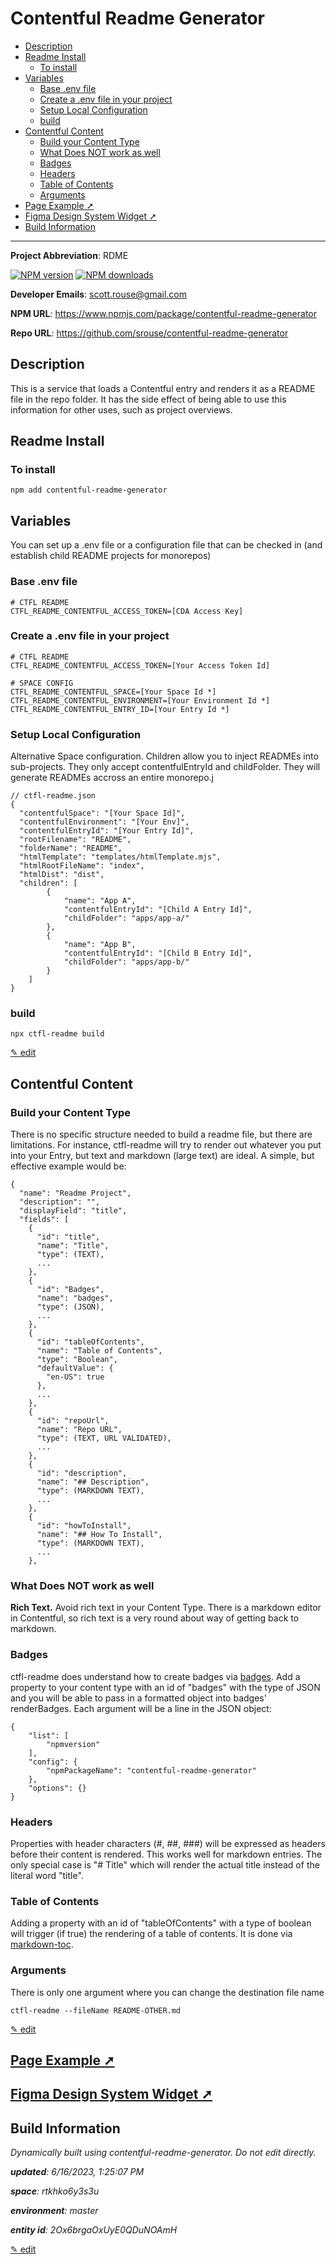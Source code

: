 # Contentful Readme Generator
<!-- 
  Do not edit directly, built using contentful-readme-generator.
  Content details in Build Information below.
-->

- [Description](#description)
- [Readme Install](#readme-install)
  * [To install](#to-install)
- [Variables](#variables)
  * [Base .env file](#base-env-file)
  * [Create a .env file in your project](#create-a-env-file-in-your-project)
  * [Setup Local Configuration](#setup-local-configuration)
  * [build](#build)
- [Contentful Content](#contentful-content)
  * [Build your Content Type](#build-your-content-type)
  * [What Does NOT work as well](#what-does-not-work-as-well)
  * [Badges](#badges)
  * [Headers](#headers)
  * [Table of Contents](#table-of-contents)
  * [Arguments](#arguments)
- [Page Example &#10138;](#page-example-%2310138)
- [Figma Design System Widget &#10138;](#figma-design-system-widget-%2310138)
- [Build Information](#build-information)

---


__Project Abbreviation__: RDME

<span class="badge-npmversion"><a href="https://npmjs.org/package/contentful-readme-generator" title="View this project on NPM"><img src="https://img.shields.io/npm/v/contentful-readme-generator.svg" alt="NPM version" /></a></span>
<span class="badge-npmdownloads"><a href="https://npmjs.org/package/contentful-readme-generator" title="View this project on NPM"><img src="https://img.shields.io/npm/dm/contentful-readme-generator.svg" alt="NPM downloads" /></a></span>

__Developer Emails__: scott.rouse@gmail.com

__NPM URL__: https://www.npmjs.com/package/contentful-readme-generator

__Repo URL__: https://github.com/srouse/contentful-readme-generator

## Description

This is a service that loads a Contentful entry and renders it as a README file in the repo folder. It has the side effect of being able to use this information for other uses, such as project overviews.

## Readme Install
### To install

```
npm add contentful-readme-generator
```

## Variables

You can set up a .env file or a configuration file that can be checked in (and establish child README projects for monorepos)

### Base .env file

```
# CTFL README
CTFL_README_CONTENTFUL_ACCESS_TOKEN=[CDA Access Key]
```

### Create a .env file in your project

```
# CTFL README
CTFL_README_CONTENTFUL_ACCESS_TOKEN=[Your Access Token Id]

# SPACE CONFIG
CTFL_README_CONTENTFUL_SPACE=[Your Space Id *]
CTFL_README_CONTENTFUL_ENVIRONMENT=[Your Environment Id *]
CTFL_README_CONTENTFUL_ENTRY_ID=[Your Entry Id *]
```

### Setup Local Configuration
Alternative Space configuration. Children allow you to inject READMEs into sub-projects. They only accept contentfulEntryId and childFolder. They will generate READMEs accross an entire monorepo.j

```
// ctfl-readme.json
{
  "contentfulSpace": "[Your Space Id]",
  "contentfulEnvironment": "[Your Env]",
  "contentfulEntryId": "[Your Entry Id]",
  "rootFilename": "README",
  "folderName": "README",
  "htmlTemplate": "templates/htmlTemplate.mjs",
  "htmlRootFileName": "index",
  "htmlDist": "dist",
  "children": [
        {
            "name": "App A",
            "contentfulEntryId": "[Child A Entry Id]",
            "childFolder": "apps/app-a/"
        },
        {
            "name": "App B",
            "contentfulEntryId": "[Child B Entry Id]",
            "childFolder": "apps/app-b/"
        }
    ]
}
```

### build

```
npx ctfl-readme build
```


[&#9998; edit](https://app.contentful.com/spaces/rtkhko6y3s3u/environments/master/entries/4FyaOXdSP67ZUCjVxftGEw)

## Contentful Content
### Build your Content Type
There is no specific structure needed to build a readme file, but there are limitations. For instance, ctfl-readme will try to render out whatever you put into your Entry, but text and markdown (large text) are ideal. A simple, but effective example would be:

```
{
  "name": "Readme Project",
  "description": "",
  "displayField": "title",
  "fields": [
    {
      "id": "title",
      "name": "Title",
      "type": (TEXT),
      ...
    },
    {
      "id": "Badges",
      "name": "badges",
      "type": (JSON),
      ...
    },
    {
      "id": "tableOfContents",
      "name": "Table of Contents",
      "type": "Boolean",
      "defaultValue": {
        "en-US": true
      },
      ...
    },
    {
      "id": "repoUrl",
      "name": "Repo URL",
      "type": (TEXT, URL VALIDATED),
      ...
    },
    {
      "id": "description",
      "name": "## Description",
      "type": (MARKDOWN TEXT),
      ...
    },
    {
      "id": "howToInstall",
      "name": "## How To Install",
      "type": (MARKDOWN TEXT),
      ...
    },

```

### What Does NOT work as well

__Rich Text.__ Avoid rich text in your Content Type. There is a markdown editor in Contentful, so rich text is a very round about way of getting back to markdown.

### Badges

ctfl-readme does understand how to create badges via [badges](https://www.npmjs.com/package/badges). Add a property to your content type with an id of "badges" with the type of JSON and you will be able to pass in a formatted object into badges' renderBadges. Each argument will be a line in the JSON object:

```
{
    "list": [
        "npmversion"
    ],
    "config": {
        "npmPackageName": "contentful-readme-generator"
    },
    "options": {}
}
```

### Headers

Properties with header characters (#, ##, ###) will be expressed as headers before their content is rendered. This works well for markdown entries. The only special case is "# Title" which will render the actual title instead of the literal word "title".

### Table of Contents

Adding a property with an id of "tableOfContents" with a type of boolean will trigger (if true) the rendering of a table of contents. It is done via [markdown-toc](https://www.npmjs.com/package/markdown-toc).

### Arguments

There is only one argument where you can change the destination file name

```
ctfl-readme --fileName README-OTHER.md
```

[&#9998; edit](https://app.contentful.com/spaces/rtkhko6y3s3u/environments/master/entries/1yKn2zknPY9EyUI0YjtWMa)

## [Page Example &#10138;](./dist-readme/page-example.md)

## [Figma Design System Widget &#10138;](./dist-readme/figma-design-system-widget.md)

## Build Information

*Dynamically built using contentful-readme-generator. Do not edit directly.*

*__updated__: 6/16/2023, 1:25:07 PM*

*__space__: rtkhko6y3s3u*

*__environment__: master*

*__entity id__: 2Ox6brgaOxUyE0QDuNOAmH*

[&#9998; edit](https://app.contentful.com/spaces/rtkhko6y3s3u/environments/master/entries/2Ox6brgaOxUyE0QDuNOAmH)
